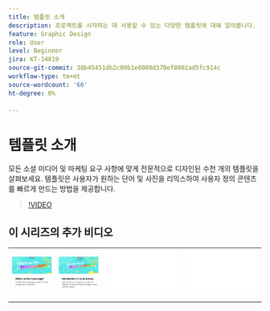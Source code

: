 ```yaml
---
title: 템플릿 소개
description: 프로젝트를 시작하는 데 사용할 수 있는 다양한 템플릿에 대해 알아봅니다.
feature: Graphic Design
role: User
level: Beginner
jira: KT-14819
source-git-commit: 38b45451db2c09b1e0080d370ef8002ad5fc914c
workflow-type: tm+mt
source-wordcount: '66'
ht-degree: 0%

---
```


# 템플릿 소개

모든 소셜 미디어 및 마케팅 요구 사항에 맞게 전문적으로 디자인된 수천 개의 템플릿을 살펴보세요. 템플릿은 사용자가 원하는 단어 및 사진을 리믹스하여 사용자 정의 콘텐츠를 빠르게 만드는 방법을 제공합니다.

>[!VIDEO](https://video.tv.adobe.com/v/3426927?quality=12&learn=on&hidetitle=true)

## 이 시리즈의 추가 비디오

<table style="table-layout:fixed">
<tr>
 <td>
      <a href="get-started.md">
         <img alt="홈페이지의 기능" src="assets/home-page.png" />
      </a>
 </td>
 <td>
      <a href="quick-actions.md">
         <img alt="빠른 작업 소개" src="assets/quick-actions.png" />
      </a>
 </td>
 <td>
      <img alt="스페이서" src="../assets/Whitespacer.png" />
      <div>
      <br>
   </td>
    <td>
      <img alt="스페이서" src="../assets/Whitespacer.png" />
      <div>
      <br>
   </td>
</tr>
</table>
